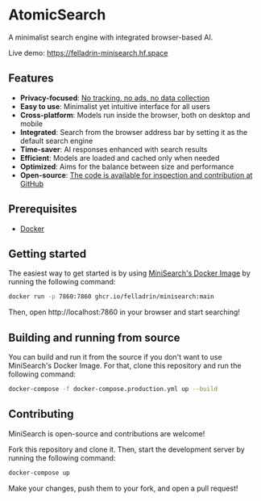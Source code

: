 # AtomicSearch

A minimalist search engine with integrated browser-based AI.

Live demo: https://felladrin-minisearch.hf.space

## Features

- **Privacy-focused**: [No tracking, no ads, no data collection](https://docs.searxng.org/own-instance.html#how-does-searxng-protect-privacy)
- **Easy to use**: Minimalist yet intuitive interface for all users
- **Cross-platform**: Models run inside the browser, both on desktop and mobile
- **Integrated**: Search from the browser address bar by setting it as the default search engine
- **Time-saver**: AI responses enhanced with search results
- **Efficient**: Models are loaded and cached only when needed
- **Optimized**: Aims for the balance between size and performance
- **Open-source**: [The code is available for inspection and contribution at GitHub](https://github.com/felladrin/MiniSearch)

## Prerequisites

- [Docker](https://docs.docker.com/get-docker/)

## Getting started

The easiest way to get started is by using [MiniSearch's Docker Image](https://github.com/felladrin/MiniSearch/pkgs/container/minisearch) by running the following command:

```bash
docker run -p 7860:7860 ghcr.io/felladrin/minisearch:main
```

Then, open http://localhost:7860 in your browser and start searching!

## Building and running from source

You can build and run it from the source if you don't want to use MiniSearch's Docker Image. For that, clone this repository and run the following command:

```bash
docker-compose -f docker-compose.production.yml up --build
```

## Contributing

MiniSearch is open-source and contributions are welcome!

Fork this repository and clone it. Then, start the development server by running the following command:

```bash
docker-compose up
```

Make your changes, push them to your fork, and open a pull request!
